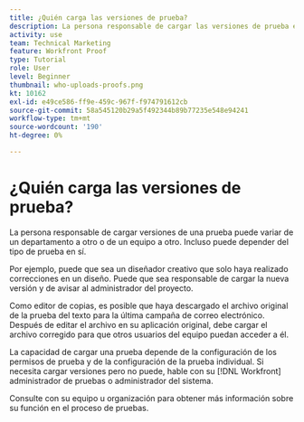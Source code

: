 ```yaml
---
title: ¿Quién carga las versiones de prueba?
description: La persona responsable de cargar las versiones de prueba en [!DNL  Workfront] pueden variar. Aprenda de casos de uso comunes para identificar la configuración ideal en su organización.
activity: use
team: Technical Marketing
feature: Workfront Proof
type: Tutorial
role: User
level: Beginner
thumbnail: who-uploads-proofs.png
kt: 10162
exl-id: e49ce586-ff9e-459c-967f-f974791612cb
source-git-commit: 58a545120b29a5f492344b89b77235e548e94241
workflow-type: tm+mt
source-wordcount: '190'
ht-degree: 0%

---
```


# ¿Quién carga las versiones de prueba?

La persona responsable de cargar versiones de una prueba puede variar de un departamento a otro o de un equipo a otro. Incluso puede depender del tipo de prueba en sí.

Por ejemplo, puede que sea un diseñador creativo que solo haya realizado correcciones en un diseño. Puede que sea responsable de cargar la nueva versión y de avisar al administrador del proyecto.

Como editor de copias, es posible que haya descargado el archivo original de la prueba del texto para la última campaña de correo electrónico. Después de editar el archivo en su aplicación original, debe cargar el archivo corregido para que otros usuarios del equipo puedan acceder a él.

La capacidad de cargar una prueba depende de la configuración de los permisos de prueba y de la configuración de la prueba individual. Si necesita cargar versiones pero no puede, hable con su [!DNL Workfront] administrador de pruebas o administrador del sistema.

Consulte con su equipo u organización para obtener más información sobre su función en el proceso de pruebas.
